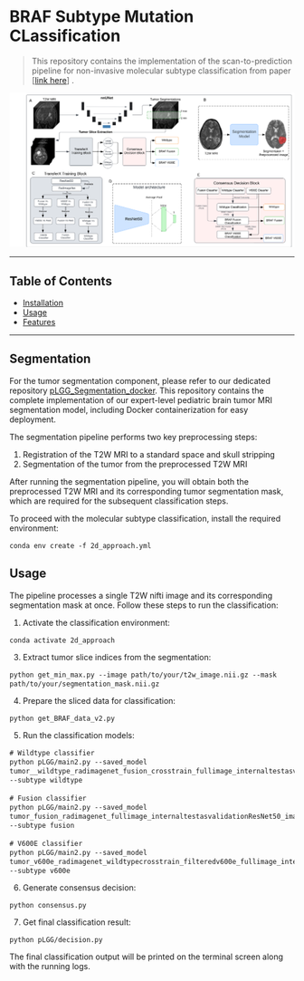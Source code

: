 # BRAF Subtype Mutation CLassification 
> This repository contains the implementation of the scan-to-prediction pipeline for non-invasive molecular subtype classification from paper [[link here](https://www.medrxiv.org/content/10.1101/2023.08.04.23293673v4)]  .

![Banner or Screenshot](pipeline.png)


---

## Table of Contents
- [Installation](#installation)
- [Usage](#usage)
- [Features](#features)


---

## Segmentation
For the tumor segmentation component, please refer to our dedicated repository [pLGG_Segmentation_docker](https://github.com/AIM-KannLab/pLGG_Segmentation_docker). This repository contains the complete implementation of our expert-level pediatric brain tumor MRI segmentation model, including Docker containerization for easy deployment.

The segmentation pipeline performs two key preprocessing steps:
1. Registration of the T2W MRI to a standard space and skull stripping 
2. Segmentation of the tumor from the preprocessed T2W MRI 

After running the segmentation pipeline, you will obtain both the preprocessed T2W MRI and its corresponding tumor segmentation mask, which are required for the subsequent classification steps.

To proceed with the molecular subtype classification, install the required environment:
```shell
conda env create -f 2d_approach.yml
```

## Usage 

The pipeline processes a single T2W nifti image and its corresponding segmentation mask at once. Follow these steps to run the classification:

1. Activate the classification environment:
```shell
conda activate 2d_approach
```

3. Extract tumor slice indices from the segmentation:
```shell
python get_min_max.py --image path/to/your/t2w_image.nii.gz --mask path/to/your/segmentation_mask.nii.gz
```

4. Prepare the sliced data for classification:
```shell
python get_BRAF_data_v2.py
```

5. Run the classification models:
```shell
# Wildtype classifier
python pLGG/main2.py --saved_model tumor__wildtype_radimagenet_fusion_crosstrain_fullimage_internaltestasvalidationResNet50_imagenet_23_0.73.h5 --subtype wildtype

# Fusion classifier
python pLGG/main2.py --saved_model tumor_fusion_radimagenet_fullimage_internaltestasvalidationResNet50_imagenet_21_0.75.h5 --subtype fusion

# V600E classifier
python pLGG/main2.py --saved_model tumor_v600e_radimagenet_wildtypecrosstrain_filteredv600e_fullimage_internaltestasvalidationResNet50__35_0.73.h5 --subtype v600e
```

6. Generate consensus decision:
```shell
python consensus.py
```

7. Get final classification result:
```shell
python pLGG/decision.py
```

The final classification output will be printed on the terminal screen along with the running logs. 



